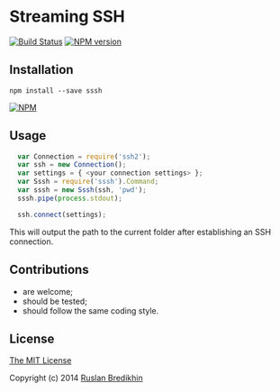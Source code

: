 # Streaming SSH

[![Build Status](https://travis-ci.org/bredikhin/sssh.png?branch=master)](https://travis-ci.org/bredikhin/sssh)
[![NPM version](https://badge.fury.io/js/sssh.png)](http://badge.fury.io/js/sssh)

## Installation

`npm install --save sssh`

[![NPM](https://nodei.co/npm/sssh.png)](https://nodei.co/npm/sssh/)

## Usage

```javascript
  var Connection = require('ssh2');
  var ssh = new Connection();
  var settings = { <your connection settings> };
  var Sssh = require('sssh').Command;
  var sssh = new Sssh(ssh, 'pwd');
  sssh.pipe(process.stdout);

  ssh.connect(settings);
```

This will output the path to the current folder after establishing an SSH connection.

## Contributions

* are welcome;
* should be tested;
* should follow the same coding style.

## License

[The MIT License](http://opensource.org/licenses/MIT)

Copyright (c) 2014 [Ruslan Bredikhin](http://www.ruslanbredikhin.com/)
